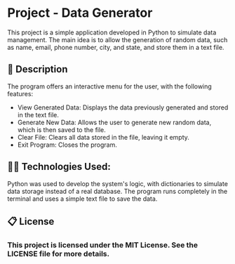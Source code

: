 # Project - Data Generator

This project is a simple application developed in Python to simulate data management. The main idea is to allow the generation of random data, such as name, email, phone number, city, and state, and store them in a text file.

## 📝 Description

The program offers an interactive menu for the user, with the following features:

* View Generated Data: Displays the data previously generated and stored in the text file.
* Generate New Data: Allows the user to generate new random data, which is then saved to the file.
* Clear File: Clears all data stored in the file, leaving it empty.
* Exit Program: Closes the program.

## 👨‍💻 Technologies Used:

Python was used to develop the system's logic, with dictionaries to simulate data storage instead of a real database. The program runs completely in the terminal and uses a simple text file to save the data.

## 📋 License

### This project is licensed under the MIT License. See the LICENSE file for more details.
